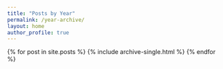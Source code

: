 ```yaml
---
title: "Posts by Year"
permalink: /year-archive/
layout: home
author_profile: true
---
```


{% for post in site.posts %}
    {% include archive-single.html %}
{% endfor %}
